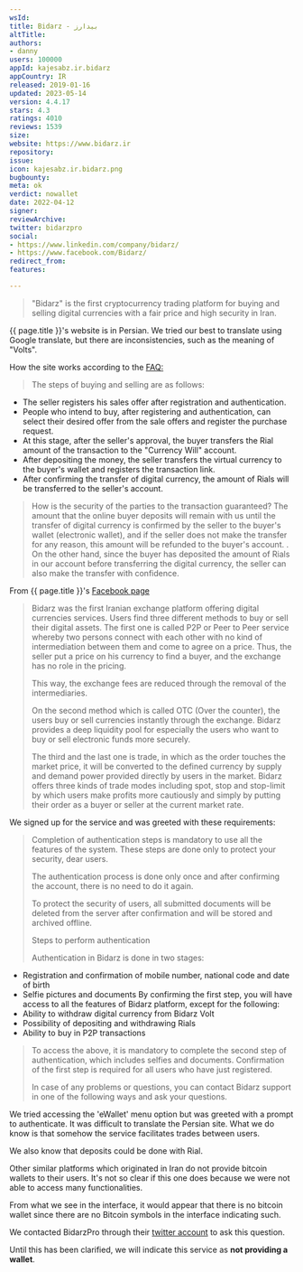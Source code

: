 ```yaml
---
wsId: 
title: Bidarz - بیدارز
altTitle: 
authors:
- danny
users: 100000
appId: kajesabz.ir.bidarz
appCountry: IR
released: 2019-01-16
updated: 2023-05-14
version: 4.4.17
stars: 4.3
ratings: 4010
reviews: 1539
size: 
website: https://www.bidarz.ir
repository: 
issue: 
icon: kajesabz.ir.bidarz.png
bugbounty: 
meta: ok
verdict: nowallet
date: 2022-04-12
signer: 
reviewArchive: 
twitter: bidarzpro
social:
- https://www.linkedin.com/company/bidarz/
- https://www.facebook.com/Bidarz/
redirect_from: 
features: 

---
```


> "Bidarz" is the first cryptocurrency trading platform for buying and selling digital currencies with a fair price and high security in Iran.

{{ page.title }}'s website is in Persian. We tried our best to translate using Google translate, but there are inconsistencies, such as the meaning of "Volts".

How the site works according to the [FAQ:](https://www.bidarz.ir/faq)

> The steps of buying and selling are as follows:
- The seller registers his sales offer after registration and authentication.
- People who intend to buy, after registering and authentication, can select their desired offer from the sale offers and register the purchase request.
- At this stage, after the seller's approval, the buyer transfers the Rial amount of the transaction to the "Currency Will" account.
- After depositing the money, the seller transfers the virtual currency to the buyer's wallet and registers the transaction link.
- After confirming the transfer of digital currency, the amount of Rials will be transferred to the seller's account.
> 
> How is the security of the parties to the transaction guaranteed?
The amount that the online buyer deposits will remain with us until the transfer of digital currency is confirmed by the seller to the buyer's wallet (electronic wallet), and if the seller does not make the transfer for any reason, this amount will be refunded to the buyer's account. . On the other hand, since the buyer has deposited the amount of Rials in our account before transferring the digital currency, the seller can also make the transfer with confidence.

From {{ page.title }}'s [Facebook page](https://www.facebook.com/Bidarz)

> Bidarz was the first Iranian exchange platform offering digital currencies services. Users find three different methods to buy or sell their digital assets. The first one is called P2P or Peer to Peer service whereby two persons connect with each other with no kind of intermediation between them and come to agree on a price. Thus, the seller put a price on his currency to find a buyer, and the exchange has no role in the pricing. 
>
> This way, the exchange fees are reduced through the removal of the intermediaries.
>
> On the second method which is called OTC (Over the counter), the users buy or sell currencies instantly through the exchange. Bidarz provides a deep liquidity pool for especially the users who want to buy or sell electronic funds more securely.
> 
> The third and the last one is trade, in which as the order touches the market price, it will be converted to the defined currency by supply and demand power provided directly by users in the market. Bidarz offers three kinds of trade modes including spot, stop and stop-limit by which users make profits more cautiously and simply by putting their order as a buyer or seller at the current market rate.

We signed up for the service and was greeted with these requirements: 

> Completion of authentication steps is mandatory to use all the features of the system. These steps are done only to protect your security, dear users.
>
> The authentication process is done only once and after confirming the account, there is no need to do it again.
>
> To protect the security of users, all submitted documents will be deleted from the server after confirmation and will be stored and archived offline.
> 
> Steps to perform authentication
>
> Authentication in Bidarz is done in two stages:
* Registration and confirmation of mobile number, national code and date of birth
* Selfie pictures and documents
By confirming the first step, you will have access to all the features of Bidarz platform, except for the following:
* Ability to withdraw digital currency from Bidarz Volt
* Possibility of depositing and withdrawing Rials
* Ability to buy in P2P transactions
> To access the above, it is mandatory to complete the second step of authentication, which includes selfies and documents.
Confirmation of the first step is required for all users who have just registered.
>
> In case of any problems or questions, you can contact Bidarz support in one of the following ways and ask your questions.

We tried accessing the 'eWallet' menu option but was greeted with a prompt to authenticate. It was difficult to translate the Persian site. What we do know is that somehow the service facilitates trades between users. 

We also know that deposits could be done with Rial. 

Other similar platforms which originated in Iran do not provide bitcoin wallets to their users. It's not so clear if this one does because we were not able to access many functionalities. 

From what we see in the interface, it would appear that there is no bitcoin wallet since there are no Bitcoin symbols in the interface indicating such. 

We contacted BidarzPro through their [twitter account](https://twitter.com/BitcoinWalletz/status/1539912957769170944) to ask this question.   

Until this has been clarified, we will indicate this service as **not providing a wallet**. 
